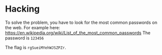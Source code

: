 # Hacking

To solve the problem, you have to look for the most common passwords on the web.
For example here: https://en.wikipedia.org/wiki/List_of_the_most_common_passwords
The password is `123456`

The flag is `rgSueiMYehWJSZPZr`.
